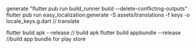 generate "flutter pub run build_runner build --delete-conflicting-outputs"
flutter pub run easy_localization:generate -S assets/translations -f keys -o locale_keys.g.dart // translate

flutter build apk --release // build apk
flutter build appbundle --release //build app bundle for play store